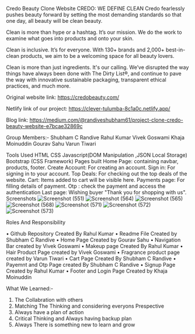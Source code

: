 Credo Beauty Clone Website
CREDO: WE DEFINE CLEAN
Credo fearlessly pushes beauty forward by setting the most demanding standards so that one day, all beauty will be clean beauty.


Clean is more than hype or a hashtag.
It’s our mission. We do the work to examine what goes into products and onto your skin.

Clean is inclusive. It’s for everyone.
With 130+ brands and 2,000+ best-in-clean products, we aim to be a welcoming space for all beauty lovers.

Clean is more than just ingredients. It's our calling.
We’ve disrupted the way things have always been done with The Dirty List®, and continue to pave the way with innovative sustainable packaging, transparent ethical practices, and much more.

Original website link: https://credobeauty.com/

Netlify link of our project: https://clever-tulumba-8c1a0c.netlify.app/

Blog link: https://medium.com/@randiveshubham61/project-clone-credo-beauty-website-e7bcae32869c

Group Members:-
Shubham C Randive
Rahul Kumar
Vivek Goswami
Khaja Moinuddin
Gourav Sahu
Varun Tiwari

Tools Used
HTML
CSS
Javascript(DOM Manipulation ,JSON Local Storage)
Bootstrap (CSS Framework)
Pages built
Home Page: containing navbar, products, footer.
Create Account: For creating an account.
Sign in: For signing in to your account.
Top Deals: For checking out the top deals of the website.
Cart: Items added to cart will be visible here.
Payments page: For filling details of payment.
Otp : check the payment and access the authentication
Last page: Wishing buyer "Thank you for shopping with us".
Screenshots
![Screenshot (551)](https://user-images.githubusercontent.com/57911117/161436594-f3b7dc41-9bfb-438d-ab3c-3fbe12cbe4c6.png)
![Screenshot (564)](https://user-images.githubusercontent.com/57911117/161436611-6afba9ae-a5a1-4db6-b009-125946d3e80d.png)
![Screenshot (565)](https://user-images.githubusercontent.com/57911117/161436617-86a82050-1328-41b4-80cf-d4e7d434d3a8.png)
![Screenshot (568)](https://user-images.githubusercontent.com/57911117/161436620-477e86b3-69ee-4851-8260-21af1a2a9b6a.png)
![Screenshot (571)](https://user-images.githubusercontent.com/57911117/161436622-6e3ee0f7-5172-4f0c-8f6d-68c3bdbbda4b.png)
![Screenshot (572)](https://user-images.githubusercontent.com/57911117/161436623-24ab3ce9-c2f4-48eb-8fe6-8d42de2c0791.png)
![Screenshot (573)](https://user-images.githubusercontent.com/57911117/161436625-ea4ccff0-bc29-49b7-8d2f-6920599f382a.png)

Roles And Responsibility


•	Github Repository Created By Rahul Kumar
•	Readme File Created by Shubham C Randive
•	Home Page Created by Gourav Sahu
•	Navigation Bar created by Vivek Goswami
•	 Makeup page Created By Rahul Kumar
•	 Hair Product Page created by Vivek Goswami
•	 Fragrance product page created by Varun Tiwari
•	Cart Page Created By Shubham C Randive
•	Payemnt and Otp Page created By Shubham C Randive
•	Signup Page Created by Rahul Kumar
•	Footer and Login Page Created by Khaja Moinuddin

What We Learned:-


1. The Collabration with others
2. Matching The Thinking and considering everyons Prespective
3. Always have a plan of action
4. Critical Thinking and Always having backup plan
5. Always There is something new to learn and grow
